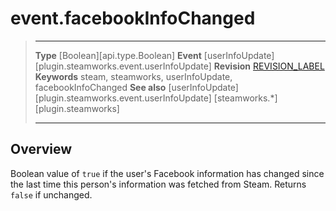 # event.facebookInfoChanged

> --------------------- ------------------------------------------------------------------------------------------
> __Type__              [Boolean][api.type.Boolean]
> __Event__             [userInfoUpdate][plugin.steamworks.event.userInfoUpdate]
> __Revision__          [REVISION_LABEL](REVISION_URL)
> __Keywords__          steam, steamworks, userInfoUpdate, facebookInfoChanged
> __See also__          [userInfoUpdate][plugin.steamworks.event.userInfoUpdate]
>                       [steamworks.*][plugin.steamworks]
> --------------------- ------------------------------------------------------------------------------------------

## Overview

Boolean value of `true` if the user's Facebook information has changed since the last time this person's information was fetched from Steam. Returns `false` if unchanged.
